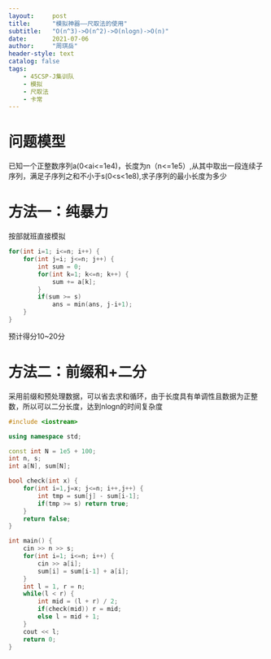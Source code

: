 ```yaml
---
layout:     post
title:      "模拟神器——尺取法的使用"
subtitle:   "O(n^3)->O(n^2)->O(nlogn)->O(n)"
date:       2021-07-06 
author:     "周琪岳"
header-style: text
catalog: false
tags:
    - 45CSP-J集训队
    - 模拟
    - 尺取法
    - 卡常
---
```

# 问题模型
已知一个正整数序列a(0<ai<=1e4)，长度为n（n<=1e5）,从其中取出一段连续子序列，满足子序列之和不小于s(0<s<1e8),求子序列的最小长度为多少

# 方法一：纯暴力
按部就班直接模拟
```c++
for(int i=1; i<=n; i++) {
    for(int j=i; j<=n; j++) {
        int sum = 0;
        for(int k=1; k<=n; k++) {
            sum += a[k];
        }
        if(sum >= s)
            ans = min(ans, j-i+1);
    }
}
```
预计得分10~20分

# 方法二：前缀和+二分
采用前缀和预处理数据，可以省去求和循环，由于长度具有单调性且数据为正整数，所以可以二分长度，达到nlogn的时间复杂度
```c++
#include <iostream>

using namespace std;

const int N = 1e5 + 100;
int n, s;
int a[N], sum[N];

bool check(int x) {
	for(int i=1,j=x; j<=n; i++,j++) {
		int tmp = sum[j] - sum[i-1];
		if(tmp >= s) return true;
	}
	return false;
}

int main() {
	cin >> n >> s;
	for(int i=1; i<=n; i++) {
		cin >> a[i];
		sum[i] = sum[i-1] + a[i];
	}
	int l = 1, r = n;
	while(l < r) {
		int mid = (l + r) / 2;
		if(check(mid)) r = mid;
		else l = mid + 1; 
	}
	cout << l; 
	return 0;	
}
```
